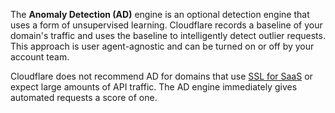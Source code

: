 ---
---

The **Anomaly Detection (AD)** engine is an optional detection engine that uses a form of unsupervised learning. Cloudflare records a baseline of your domain's traffic and uses the baseline to intelligently detect outlier requests. This approach is user agent-agnostic and can be turned on or off by your account team.

Cloudflare does not recommend AD for domains that use [SSL for SaaS](https://developers.cloudflare.com/ssl/ssl-for-saas) or expect large amounts of API traffic. The AD engine immediately gives automated requests a score of one.
